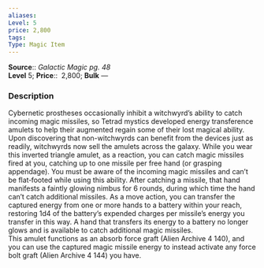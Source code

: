 ```yaml
---
aliases: 
Level: 5 
price: 2,800 
tags: 
Type: Magic Item
---
```

**Source**:: _Galactic Magic pg. 48_  
**Level** 5;
**Price**::  2,800; **Bulk** —

### Description

Cybernetic prostheses occasionally inhibit a witchwyrd’s ability to catch incoming magic missiles, so Tetrad mystics developed energy transference amulets to help their augmented regain some of their lost magical ability. Upon discovering that non-witchwyrds can benefit from the devices just as readily, witchwyrds now sell the amulets across the galaxy. While you wear this inverted triangle amulet, as a reaction, you can catch magic missiles fired at you, catching up to one missile per free hand (or grasping appendage). You must be aware of the incoming magic missiles and can’t be flat‑footed while using this ability. After catching a missile, that hand manifests a faintly glowing nimbus for 6 rounds, during which time the hand can’t catch additional missiles. As a move action, you can transfer the captured energy from one or more hands to a battery within your reach, restoring 1d4 of the battery’s expended charges per missile’s energy you transfer in this way. A hand that transfers its energy to a battery no longer glows and is available to catch additional magic missiles.  
This amulet functions as an absorb force graft (Alien Archive 4 140), and you can use the captured magic missile energy to instead activate any force bolt graft (Alien Archive 4 144) you have.
